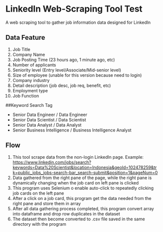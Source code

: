 # LinkedIn Web-Scraping Tool Test
A web scraping tool to gather job information data designed for LinkedIn

## Data Feature
1. Job Title
2. Company Name
3. Job Posting Time (23 hours ago, 1 minute ago, etc)
4. Number of applicants
5. Seniority level  (Entry level/Associate/Mid-senior level)
6. Size of employee (unable for this version because need to login)
7. Company industry
8. Detail description (job desc, job req, benefit, etc)
9. Employment type
10. Job Function

##Keyword Search Tag
- Senior Data Engineer / Data Engineer
- Senior Data Scientist / Data Scientist
- Senior Data Analyst / Data Analyst
- Senior Business Intelligence / Business Intelligence Analyst


## Flow
1. This tool scrape data from the non-login LinkedIn page. Example:
https://www.linkedin.com/jobs/search?keywords=Data%20Scientist&location=Indonesia&geoId=102478259&trk=public_jobs_jobs-search-bar_search-submit&position=1&pageNum=0
2. Data gathered from the right pane of the page, while the right pane is dynamically changing when the job card on left pane is clicked
3. This program uses Selenium o enable auto-click to repeatedly clicking job cards on the left pane
4. After a click on a job card, this program get the data needed from the right pane and store them in array
5. After all data gathering process completed, this program convert array into dataframe and drop row duplicates in the dataset
6. The dataset then become converted to .csv file saved in the same directory with the program

